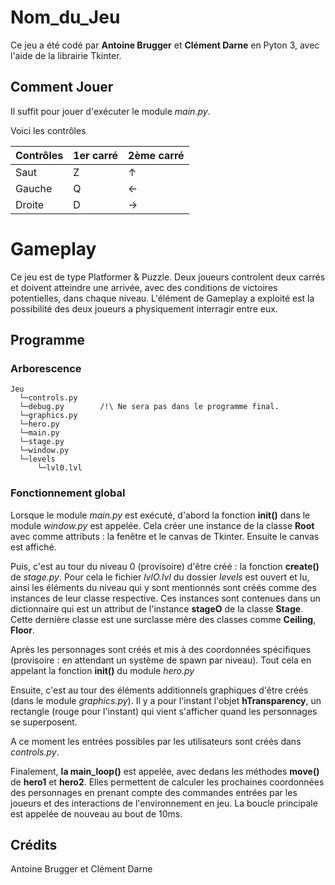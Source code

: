 # Nom_du_Jeu

Ce jeu a été codé par **Antoine Brugger** et **Clément Darne** en Pyton 3, avec l'aide de la librairie Tkinter.

## Comment Jouer

Il suffit pour jouer d'exécuter le module *main.py*.

Voici les contrôles 

Contrôles | 1er carré | 2ème carré
--------- | --------- | ----------
Saut      |     Z     |     ↑
Gauche    |     Q     |     ←
Droite    |     D     |     →

#  Gameplay

Ce jeu est de type Platformer & Puzzle. Deux joueurs controlent deux carrés et doivent atteindre une arrivée, avec des conditions de victoires potentielles, dans chaque niveau. L'élément de Gameplay a exploité est la possibilité des deux joueurs a physiquement interragir entre eux.

## Programme

### Arborescence

```
Jeu
  └─controls.py
  └─debug.py        /!\ Ne sera pas dans le programme final.
  └─graphics.py
  └─hero.py
  └─main.py
  └─stage.py
  └─window.py
  └─levels
      └─lvl0.lvl
```


### Fonctionnement global

Lorsque le module *main.py* est exécuté, d'abord la fonction **init()** dans le module *window.py* est appelée. Cela créer une instance de la classe **Root** avec comme attributs : la fenêtre et le canvas de Tkinter. Ensuite le canvas est affiché.

Puis, c'est au tour du niveau 0 (provisoire) d'être créé : la fonction **create()** de *stage.py*. Pour cela le fichier *lvlO.lvl* du dossier *levels* est ouvert et lu, ainsi les éléments du niveau qui y sont mentionnés sont créés comme des instances de leur classe respective. Ces instances sont contenues dans un dictionnaire qui est un attribut de l'instance **stageO** de la classe **Stage**. Cette dernière classe est une surclasse mère des classes comme **Ceiling**, **Floor**.

Après les personnages sont créés et mis à des coordonnées spécifiques (provisoire : en attendant un système de spawn par niveau). Tout cela en appelant la fonction **init()** du module *hero.py*

Ensuite, c'est au tour des éléments additionnels graphiques d'être créés (dans le module *graphics.py*). Il y a pour l'instant l'objet **hTransparency**, un rectangle (rouge pour l'instant) qui vient s'afficher quand les personnages se superposent.

A ce moment les entrées possibles par les utilisateurs sont créés dans *controls.py*.

Finalement, **la main_loop()** est appelée, avec dedans les méthodes **move()** de **hero1** et **hero2**. Elles permettent de calculer les prochaines coordonnées des personnages en prenant compte des commandes entrées par les joueurs et des interactions de l'environnement en jeu. La boucle principale est appelée de nouveau au bout de 10ms.

## Crédits

Antoine Brugger et Clément Darne
